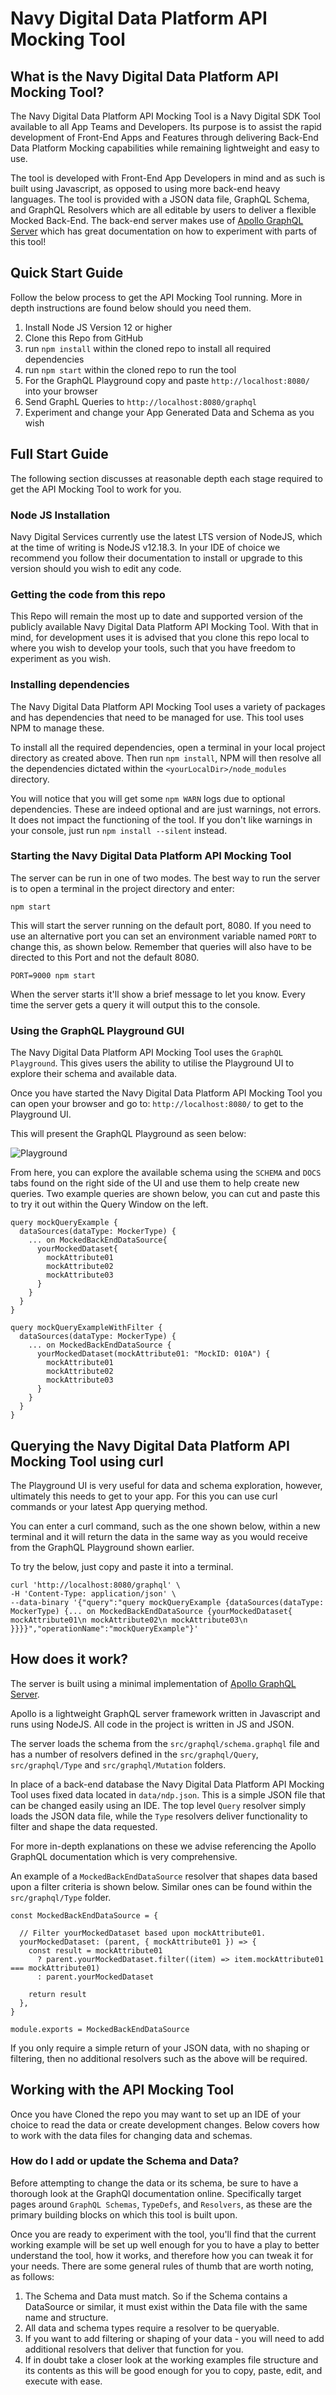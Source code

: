 # Navy Digital Data Platform API Mocking Tool

## What is the Navy Digital Data Platform API Mocking Tool?
The Navy Digital Data Platform API Mocking Tool is a Navy Digital SDK Tool available to all App Teams and Developers. Its purpose is to assist the rapid development of Front-End Apps and Features through delivering Back-End Data Platform Mocking capabilities while remaining lightweight and easy to use.

The tool is developed with Front-End App Developers in mind and as such is built using Javascript, as opposed to using more back-end heavy languages. The tool is provided with a JSON data file, GraphQL Schema, and GraphQL Resolvers which are all editable by users to deliver a flexible Mocked Back-End. The back-end server makes use of [Apollo GraphQL Server](https://www.apollographql.com/docs/apollo-server/) which has great documentation on how to experiment with parts of this tool!


## Quick Start Guide
Follow the below process to get the API Mocking Tool running. More in depth instructions are found below should you need them.

  1. Install Node JS Version 12 or higher
  2. Clone this Repo from GitHub
  3. run `npm install` within the cloned repo to install all required dependencies
  4. run `npm start` within the cloned repo to run the tool
  5. For the GraphQL Playground copy and paste `http://localhost:8080/` into your browser
  6. Send GraphL Queries to `http://localhost:8080/graphql`
  7. Experiment and change your App Generated Data and Schema as you wish


## Full Start Guide
The following section discusses at reasonable depth each stage required to get the API Mocking Tool to work for you.


### Node JS Installation
Navy Digital Services currently use the latest LTS version of NodeJS, which at the time of writing is NodeJS v12.18.3. In your IDE of choice we recommend you follow their documentation to install or upgrade to this version should you wish to edit any code.


### Getting the code from this repo
This Repo will remain the most up to date and supported version of the publicly available Navy Digital Data Platform API Mocking Tool. With that in mind, for development uses it is advised that you clone this repo local to where you wish to develop your tools, such that you have freedom to experiment as you wish.


### Installing dependencies
The Navy Digital Data Platform API Mocking Tool uses a variety of packages and has dependencies that need to be managed for use. This tool uses NPM to manage these.

To install all the required dependencies, open a terminal in your local project directory as created above. Then run `npm install`, NPM will then resolve all the dependencies dictated within the `<yourLocalDir>/node_modules` directory.

You will notice that you will get some `npm WARN` logs due to optional dependencies. These are indeed optional and are just warnings, not errors. It does not impact the functioning of the tool. If you don't like warnings in your console, just run `npm install --silent` instead.


### Starting the Navy Digital Data Platform API Mocking Tool
The server can be run in one of two modes. The best way to run the server is to open a terminal in the project directory and enter:

```
npm start
```

This will start the server running on the default port, 8080. If you need to use an alternative port you can set an environment variable named `PORT` to change this, as shown below. Remember that queries will also have to be directed to this Port and not the default 8080.
```
PORT=9000 npm start
```

When the server starts it'll show a brief message to let you know. Every time the server gets a query it will output this to the console.


### Using the GraphQL Playground GUI
The Navy Digital Data Platform API Mocking Tool uses the `GraphQL Playground`. This gives users the ability to utilise the Playground UI to explore their schema and available data.

Once you have started the Navy Digital Data Platform API Mocking Tool you can open your browser and go to: `http://localhost:8080/` to get to the Playground UI.

This will present the GraphQL Playground as seen below:

![Playground](docs/images/playground.png)

From here, you can explore the available schema using the `SCHEMA` and `DOCS` tabs found on the right side of the UI and use them to help create new queries. Two example queries are shown below, you can cut and paste this to try it out within the Query Window on the left.

```
query mockQueryExample {
  dataSources(dataType: MockerType) {
    ... on MockedBackEndDataSource{
      yourMockedDataset{
        mockAttribute01
        mockAttribute02
        mockAttribute03
      }
    }
  }
}

query mockQueryExampleWithFilter {
  dataSources(dataType: MockerType) {
    ... on MockedBackEndDataSource {
      yourMockedDataset(mockAttribute01: "MockID: 010A") {
        mockAttribute01
        mockAttribute02
        mockAttribute03
      }
    }
  }
}
```

## Querying the Navy Digital Data Platform API Mocking Tool using curl
The Playground UI is very useful for data and schema exploration, however, ultimately this needs to get to your app. For this you can use curl commands or your latest App querying method.

You can enter a curl command, such as the one shown below, within a new terminal and it will return the data in the same way as you would receive from the GraphQL Playground shown earlier.

To try the below, just copy and paste it into a terminal.

```
curl 'http://localhost:8080/graphql' \
-H 'Content-Type: application/json' \
--data-binary '{"query":"query mockQueryExample {dataSources(dataType: MockerType) {... on MockedBackEndDataSource {yourMockedDataset{ mockAttribute01\n mockAttribute02\n mockAttribute03\n }}}}","operationName":"mockQueryExample"}'
```

## How does it work?

The server is built using a minimal implementation of [Apollo GraphQL Server](https://www.apollographql.com/docs/apollo-server/). 

Apollo is a lightweight GraphQL server framework written in Javascript and runs using NodeJS. All code in the project is written in JS and JSON.

The server loads the schema from the `src/graphql/schema.graphql` file and has a number of resolvers defined in the `src/graphql/Query`, `src/graphql/Type` and `src/graphql/Mutation` folders.

In place of a back-end database the Navy Digital Data Platform API Mocking Tool uses fixed data located in `data/ndp.json`. This is a simple JSON file that can be changed easily using an IDE. The top level `Query` resolver simply loads the JSON data file, while the `Type` resolvers deliver functionality to filter and shape the data requested.

For more in-depth explanations on these we advise referencing the Apollo GraphQL documentation which is very comprehensive.

An example of a `MockedBackEndDataSource` resolver that shapes data based upon a filter criteria is shown below. Similar ones can be found within the `src/graphql/Type` folder.

```
const MockedBackEndDataSource = {

  // Filter yourMockedDataset based upon mockAttribute01.
  yourMockedDataset: (parent, { mockAttribute01 }) => {
    const result = mockAttribute01
      ? parent.yourMockedDataset.filter((item) => item.mockAttribute01 === mockAttribute01)
      : parent.yourMockedDataset

    return result
  },
}

module.exports = MockedBackEndDataSource

```

If you only require a simple return of your JSON data, with no shaping or filtering, then no additional resolvers such as the above will be required.


## Working with the API Mocking Tool
Once you have Cloned the repo you may want to set up an IDE of your choice to read the data or create development changes. Below covers how to work with the data files for changing data and schemas.


### How do I add or update the Schema and Data?
Before attempting to change the data or its schema, be sure to have a thorough look at the GraphQl documentation online. Specifically target pages around `GraphQL Schemas`, `TypeDefs`, and `Resolvers`, as these are the primary building blocks on which this tool is built upon.

Once you are ready to experiment with the tool, you'll find that the current working example will be set up well enough for you to have a play to better understand the tool, how it works, and therefore how you can tweak it for your needs. There are some general rules of thumb that are worth noting, as follows:

  1. The Schema and Data must match. So if the Schema contains a DataSource or similar, it must exist within the Data file with the same name and structure.
  2. All data and schema types require a resolver to be queryable.
  3. If you want to add filtering or shaping of your data - you will need to add additional resolvers that deliver that function for you.
  4. If in doubt take a closer look at the working examples file structure and its contents as this will be good enough for you to copy, paste, edit, and execute with ease.

